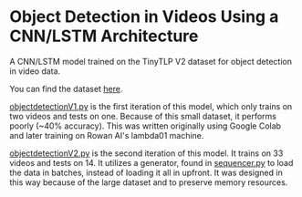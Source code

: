 # Object Detection in Videos Using a CNN/LSTM Architecture

A CNN/LSTM model trained on the TinyTLP V2 dataset for object detection in video data.

You can find the dataset [here](https://gist.github.com/amoudgl/2193261e6b6f7e2a3aeace42b3894b5b).

[objectdetectionV1.py](https://github.com/fowad-sohail/CNN-LSTM-object-detection/blob/master/objectdetectionV1.py) is the first iteration of this model, which only trains on two videos and tests on one. Because of this small dataset, it performs poorly (~40% accuracy). This was written originally using Google Colab and later training on Rowan AI's lambda01 machine.

[objectdetectionV2.py](https://github.com/fowad-sohail/CNN-LSTM-object-detection/blob/master/objectdetectionV2.py) is the second iteration of this model. It trains on 33 videos and tests on 14. It utilizes a generator, found in [sequencer.py](https://github.com/fowad-sohail/CNN-LSTM-object-detection/blob/master/sequencer.py) to load the data in batches, instead of loading it all in upfront. It was designed in this way because of the large dataset and to preserve memory resources.
